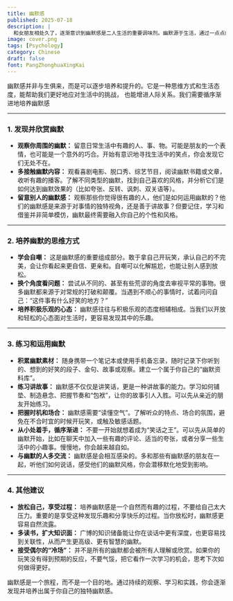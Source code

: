 ```yaml
---
title: 幽默感
published: 2025-07-18
description: |
  和女朋友相处久了，逐渐意识到幽默感是二人生活的重要调味剂。幽默源于生活，通过一点点的积累，用乐观和快乐的心态让她更加开心
image: cover.png
tags: [Psychology]
category: Chinese
draft: false
font: PangZhonghuaXingKai
---
```


幽默感并非与生俱来，而是可以逐步培养和提升的。它是一种思维方式和生活态度，能帮助我们更好地应对生活中的挑战，
也能增进人际关系。我们需要循序渐进地培养幽默感

---

### 1. 发现并欣赏幽默

* **观察你周围的幽默：** 留意日常生活中有趣的人、事、物。可能是朋友的一个表情，也可能是一个意外的巧合。开始有意识地寻找生活中的笑点，你会发现它们无处不在。
* **多接触幽默内容：** 观看喜剧电影、脱口秀、综艺节目，阅读幽默书籍或文章，收听有趣的播客。了解不同类型的幽默，找到自己喜欢的风格，并分析它们是如何达到幽默效果的（比如夸张、反转、讽刺、双关语等）。
* **留意别人的幽默感：** 观察那些你觉得很有趣的人，他们是如何运用幽默的？他们的幽默感是来源于对事情的独特视角，还是善于讲故事？但要记住，学习和借鉴并非简单模仿，幽默最终需要融入你自己的个性和风格。

---

### 2. 培养幽默的思维方式

* **学会自嘲：** 这是幽默感的重要组成部分。敢于拿自己开玩笑，承认自己的不完美，会让你看起来更自信、更亲和。自嘲可以化解尴尬，也能让别人感到放松。
* **换个角度看问题：** 尝试从不同的、甚至有些荒谬的角度去审视平常的事物。很多幽默都来源于对常规的打破和颠覆。当遇到不顺心的事情时，试着问问自己：“这件事有什么好笑的地方？”
* **培养积极乐观的心态：** 幽默感往往与积极乐观的态度相辅相成。当我们以开放和轻松的心态面对生活时，更容易发现其中的乐趣。

---

### 3. 练习和运用幽默

* **积累幽默素材：** 随身携带一个笔记本或使用手机备忘录，随时记录下你听到的、想到的好笑的段子、金句、故事或观察。建立一个属于你自己的“幽默资料库”。
* **练习讲故事：** 幽默感不仅仅是讲笑话，更是一种讲故事的能力。学习如何铺垫、制造悬念、把握节奏和“包袱”，让你的故事引人入胜。可以先从亲近的朋友开始练习。
* **把握时机和场合：** 幽默感需要“读懂空气”。了解听众的特点、场合的氛围，避免在不合时宜的时候开玩笑，或触及敏感话题。
* **从小处着手，循序渐进：** 不要一开始就想着成为“笑话之王”。可以先从简单的幽默开始，比如在聊天中加入一些有趣的评论、适当的夸张，或者分享一些生活中的小趣事。慢慢地，你会越来越自如。
* **与幽默的人多交流：** 幽默感是会相互感染的。多和那些有幽默感的朋友在一起，听他们如何说话，感受他们的幽默风格，你会潜移默化地受到影响。

---

### 4. 其他建议

* **放松自己，享受过程：** 培养幽默感是一个自然而有趣的过程，不要给自己太大压力。重要的是享受这种发现乐趣和分享快乐的过程。当你放松时，幽默感更容易自然流露。
* **多读书，扩大知识面：** 广博的知识储备能让你在谈话中更有深度，也更容易找到关联性，从而产生更高级、更有智慧的幽默。
* **接受偶尔的“冷场”：** 并不是所有的幽默都会被所有人理解或欣赏。如果你的玩笑没有得到预期的反应，不要气馁，把它看作一次学习的机会，思考下次如何做得更好。

幽默感是一个旅程，而不是一个目的地。通过持续的观察、学习和实践，你会逐渐发现并培养出属于你自己的独特幽默感。
